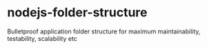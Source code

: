 # nodejs-folder-structure
Bulletproof application folder structure for maximum maintainability, testability, scalability etc
